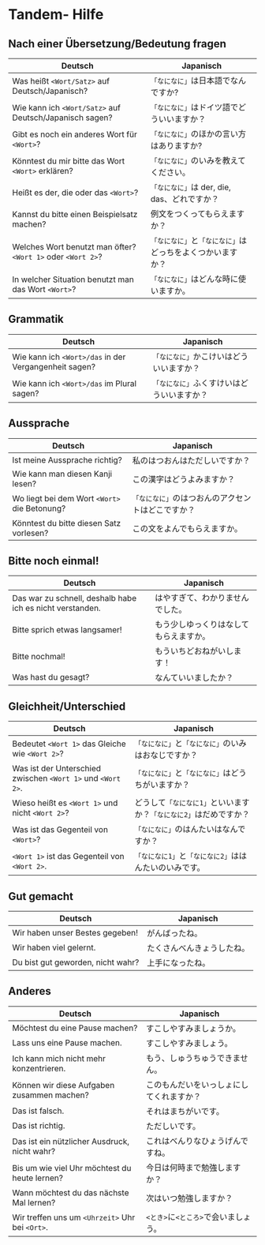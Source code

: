 # Tandem- Hilfe
## Nach einer Übersetzung/Bedeutung fragen

| Deutsch  | Japanisch |
| ------------- | ------------- |
| Was heißt `<Wort/Satz>` auf Deutsch/Japanisch?  | `「なになに」`は日本語でなんですか? |
| Wie kann ich `<Wort/Satz>` auf Deutsch/Japanisch sagen?  | `「なになに」`はドイツ語でどういいますか？ |
| Gibt es noch ein anderes Wort für `<Wort>`? |`「なになに」`のほかの言い方はありますか? |
| Könntest du mir bitte das Wort `<Wort>` erklären? | `「なになに」`のいみを教えてください。|
| Heißt es der, die oder das `<Wort>`? | `「なになに」`は der, die, das、どれですか？ |
| Kannst du bitte einen Beispielsatz machen? | 例文をつくってもらえますか？ |
| Welches Wort benutzt man öfter? `<Wort 1>` oder `<Wort 2>`? | `「なになに」`と`「なになに」`はどっちをよくつかいますか？ |
| In welcher Situation benutzt man das Wort `<Wort>`? | `「なになに」`はどんな時に使いますか。|

## Grammatik
| Deutsch  | Japanisch |
| ------------- | ------------- |
| Wie kann ich `<Wort>/das` in der Vergangenheit sagen? | `「なになに」`かこけいはどういいますか？|
| Wie kann ich `<Wort>/das` im Plural sagen? | `「なになに」`ふくすけいはどういいますか？|


## Aussprache

| Deutsch  | Japanisch |
| ------------- | ------------- |
| Ist meine Aussprache richtig? | 私のはつおんはただしいですか？ |
| Wie kann man diesen Kanji lesen? | この漢字はどうよみますか？ |
| Wo liegt bei dem Wort `<Wort>` die Betonung? | `「なになに」`のはつおんのアクセントはどこですか？ |
| Könntest du bitte diesen Satz vorlesen? | この文をよんでもらえますか。|


## Bitte noch einmal!

| Deutsch  | Japanisch |
| ------------- | ------------- |
| Das war zu schnell, deshalb habe ich es nicht verstanden. | はやすぎて、わかりませんでした。|
| Bitte sprich etwas langsamer! | もう少しゆっくりはなしてもらえますか。|
| Bitte nochmal! | もういちどおねがいします！|
| Was hast du gesagt? | なんていいましたか？|


## Gleichheit/Unterschied

| Deutsch  | Japanisch |
| ------------- | ------------- |
| Bedeutet `<Wort 1>` das Gleiche wie `<Wort 2>`? | `「なになに」`と`「なになに」`のいみはおなじですか？ |
| Was ist der Unterschied zwischen `<Wort 1>` und `<Wort 2>`. |`「なになに」`と`「なになに」`はどうちがいますか？ |
| Wieso heißt es `<Wort 1>` und nicht `<Wort 2>`? | どうして`「なになに1」`といいますか？`「なになに2」`はだめですか？ |
| Was ist das Gegenteil von `<Wort>`? | `「なになに」`のはんたいはなんですか？ |
| `<Wort 1>` ist das Gegenteil von `<Wort 2>`. | `「なになに1」`と`「なになに2」`ははんたいのいみです。|

## Gut gemacht
| Deutsch  | Japanisch |
| ------------- | ------------- |
| Wir haben unser Bestes gegeben!  | がんばったね。 |
| Wir haben viel gelernt. | たくさんべんきょうしたね。|
| Du bist gut geworden, nicht wahr? | 上手になったね。|

## Anderes

| Deutsch  | Japanisch |
| ------------- | ------------- |
| Möchtest du eine Pause machen? | すこしやすみましょうか。|
| Lass uns eine Pause machen. | すこしやすみましょう。|
| Ich kann mich nicht mehr konzentrieren. | もう、しゅうちゅうできません。 |
| Können wir diese Aufgaben zusammen machen? | このもんだいをいっしょにしてくれますか？ |
| Das ist falsch. | それはまちがいです。|
| Das ist richtig. | ただしいです。|
| Das ist ein nützlicher Ausdruck, nicht wahr? | これはべんりなひょうげんですね。 |
| Bis um wie viel Uhr möchtest du heute lernen? | 今日は何時まで勉強しますか？|
| Wann möchtest du das nächste Mal lernen? | 次はいつ勉強しますか？ |
| Wir treffen uns um `<Uhrzeit>` Uhr bei `<Ort>`. | `<とき>`に`<ところ>`で会いましょう。|

